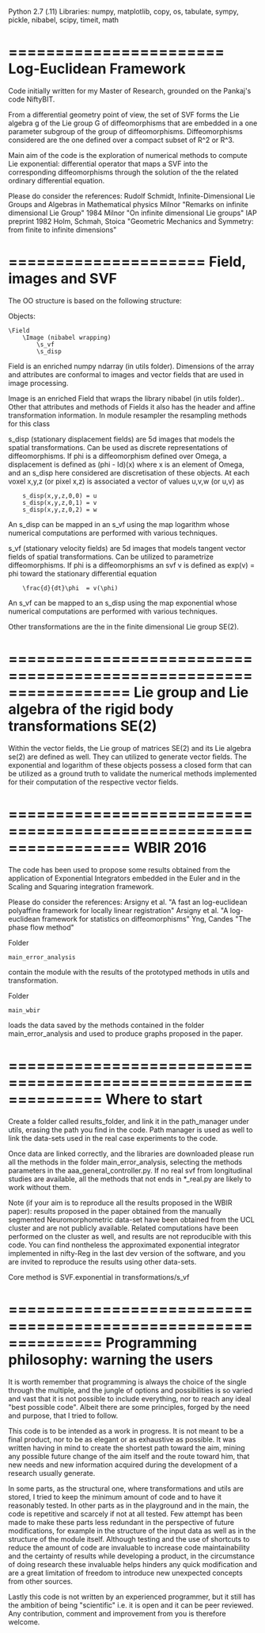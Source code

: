 Python 2.7 (.11)
Libraries: numpy, matplotlib, copy, os, tabulate, sympy, pickle, nibabel, scipy, timeit, math


=======================
Log-Euclidean Framework
=======================

Code initially written for my Master of Research, grounded on the Pankaj's code NiftyBIT.

From a differential geometry point of view, the set of SVF forms the Lie algebra g of the Lie group G of diffeomorphisms 
that are embedded in a one parameter subgroup of the group of diffeomorphisms.
Diffeomorphisms considered are the one defined over a compact subset of R^2 or R^3.

Main aim of the code is the exploration of numerical methods to compute Lie exponential: differential operator that 
maps a SVF into the corresponding diffeomorphisms through the solution of the the related ordinary differential equation.

Please do consider the references:
Rudolf Schmidt, Infinite-Dimensional Lie Groups and Algebras in Mathematical physics
Milnor "Remarks on infinite dimensional Lie Group" 1984
Milnor "On infinite dimensional Lie groups" IAP preprint 1982
Holm, Schmah, Stoica "Geometric Mechanics and Symmetry: from finite to infinite dimensions"


=====================
Field, images and SVF
=====================

The OO structure is based on the following structure:

Objects:

    \Field
        \Image (nibabel wrapping)
            \s_vf
            \s_disp


Field is an enriched numpy ndarray (in utils folder).
    Dimensions of the array and attributes are conformal to images and vector fields
    that are used in image processing.

Image is an enriched Field that wraps the library nibabel (in utils folder)..
    Other that attributes and methods of Fields it also has the header and affine transformation
    information. In module resampler the resampling methods for this class


s_disp (stationary displacement fields) are 5d images that models the spatial transformations.
    Can be used as discrete representations of diffeomorphisms.
    If phi is a diffeomorphism defined over Omega, a displacement is defined as (phi - Id)(x)
    where x is an element of Omega, and an s_disp here considered are discretisation of these objects.
    At each voxel x,y,z (or pixel x,z) is associated a vector of values u,v,w (or u,v) as

        s_disp(x,y,z,0,0) = u
        s_disp(x,y,z,0,1) = v
        s_disp(x,y,z,0,2) = w

An s_disp can be mapped in an s_vf using the map logarithm whose numerical computations are 
performed with various techniques.

s_vf (stationary velocity fields) are 5d images that models tangent vector fields of spatial transformations.
    Can be utilized to parametrize diffeomorphisms.
    If phi is a diffeomorphisms an svf v is defined as exp(v) = phi toward the stationary differential equation

        \frac{d}{dt}\phi  = v(\phi)

An s_vf can be mapped to an s_disp using the map exponential whose numerical computations are
    performed with various techniques.


Other transformations are the in the finite dimensional Lie group SE(2).

=================================================================
Lie group and Lie algebra of the rigid body transformations SE(2)
=================================================================

Within the vector fields, the Lie group of matrices SE(2) and its Lie algebra se(2) are defined as well.
They can utilized to generate vector fields.
The exponential and logarithm of these objects possess a closed form that can be utilized as a ground
truth to validate the numerical methods implemented for their computation of the respective vector fields.

=================================================================
WBIR 2016
=================================================================
The code has been used to propose some results obtained from the application of Exponential Integrators embedded in the
Euler and in the Scaling and Squaring integration framework.

Please do consider the references:
Arsigny et al. "A fast an log-euclidean polyaffine framework for locally linear registration"
Arsigny et al. "A log-euclidean framework for statistics on diffeomorphisms"
Yng, Candes "The phase flow method" 

Folder 

    main_error_analysis

contain the module with the results of the prototyped methods in utils and transformation.
 
Folder 

    main_wbir

loads the data saved by the methods contained in the folder main_error_analysis and used to produce graphs proposed in 
the paper.
 
 
==============================================================
Where to start
==============================================================

Create a folder called results_folder, and link it in the path_manager under utils, erasing the path you find in the 
code. Path manager is used as well to link the data-sets used in the real case experiments to the code.

Once data are linked correctly, and the libraries are downloaded please run all the methods in the folder 
main_error_analysis, selecting the methods parameters in the aaa_general_controller.py. 
If no real svf from longitudinal studies are available, all the methods that not ends in *_real.py
are likely to work without them.

Note (if your aim is to reproduce all the results proposed in the WBIR paper): results proposed in the paper obtained 
from the manually segmented Neuromorphometric data-set have been obtained from the UCL cluster and are not publicly available. 
Related computations have been performed on the cluster as well, and results are not reproducible with this code. 
You can find nontheless the approximated exponential integrator implemented in nifty-Reg in the last dev version of the
software, and you are invited to reproduce the results using other data-sets.

Core method is SVF.exponential in transformations/s_vf

==============================================================
Programming philosophy: warning the users
==============================================================

It is worth remember that programming is always the choice of the single through the multiple, and the jungle of options 
and possibilities is so varied and vast that it is not possible to include everything, nor to reach any ideal 
"best possible code".
Albeit there are some principles, forged by the need and purpose, that I tried to follow.
 
This code is to be intended as a work in progress. It is not meant to be a final product, nor to be as elegant or as 
exhaustive as possible.
It was written having in mind to create the shortest path toward the aim, mining any possible future change of 
the aim itself and the route toward him, that new needs and new information acquired during the development of a 
research usually generate.

In some parts, as the structural one, where transformations and utils are stored, I tried to keep the minimum amount 
of code and to have it reasonably tested. In other parts as in the playground and in the main, the code is repetitive 
and scarcely if not at all tested. 
Few attempt has been made to make these parts less redundant in the perspective of future 
modifications, for example in the structure of the input data as well as in the structure of the module itself.
Although testing and the use of shortcuts to reduce the amount of code are invaluable to increase code maintainability 
and the certainty of results while developing a product, in the circumstance of doing research these invaluable helps 
hinders any quick modification and are a great limitation of freedom to introduce new unexpected concepts from other 
sources.

Lastly this code is not written by an experienced programmer, but it still has the ambition of being "scientific" 
i.e. it is open and it can be peer reviewed. Any contribution, comment and improvement from you is therefore welcome.
